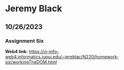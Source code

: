 # Jeremy Black

## 10/26/2023

### Assignment Six

**Web4 link:** https://in-info-web4.informatics.iupui.edu/~jereblac/N220/homework-six/workingTheDOM.html
